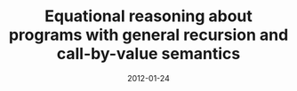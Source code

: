 ---
type: proceedings
authors:
  - Garrin Kimmell
  - Aaron Stump
  - Harley Eades III
  - Peng Fu
  - Tim Sheard
  - Stephanie Weirich
  - Chris Casinghino
  - Vilhelm Sjoberg
  - Nathan Collins
  - Ki Yung Ahn
title: "Equational reasoning about programs with general recursion and call-by-value semantics"
journal: "Proceedings of the Sixth Workshop on Programming Languages Meets Program Verification"
date: 2012-01-24
pages: 15-26 
resource:
  type: doi
  value: 10.1145/2103776.2103780
---
